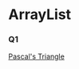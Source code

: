 # ArrayList 

<h3>Q1</h3>
<a href = "https://leetcode.com/problems/pascals-triangle/"> Pascal's Triangle</a>
